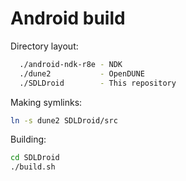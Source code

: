 Android build
=============

Directory layout:
```sh
  ./android-ndk-r8e - NDK
  ./dune2           - OpenDUNE 
  ./SDLDroid        - This repository
```

Making symlinks:
```sh
ln -s dune2 SDLDroid/src
```

Building:
```sh
cd SDLDroid
./build.sh
```

